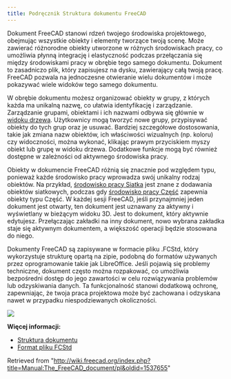 ```yaml
---
title: Podręcznik Struktura dokumentu FreeCAD
---
```


Dokument FreeCAD stanowi rdzeń twojego środowiska projektowego, obejmując wszystkie obiekty i elementy tworzące twoją scenę. Może zawierać różnorodne obiekty utworzone w różnych środowiskach pracy, co umożliwia płynną integrację i elastyczność podczas przełączania się między środowiskami pracy w obrębie tego samego dokumentu. Dokument to zasadniczo plik, który zapisujesz na dysku, zawierający całą twoją pracę. FreeCAD pozwala na jednoczesne otwieranie wielu dokumentów i może pokazywać wiele widoków tego samego dokumentu.

W obrębie dokumentu możesz organizować obiekty w grupy, z których każda ma unikalną nazwę, co ułatwia identyfikację i zarządzanie. Zarządzanie grupami, obiektami i ich nazwami odbywa się głównie w [widoku drzewa](/Tree_view/pl "Tree view/pl"). Użytkownicy mogą tworzyć nowe grupy, przypisywać obiekty do tych grup oraz je usuwać. Bardziej szczegółowe dostosowania, takie jak zmiana nazw obiektów, ich właściwości wizualnych (np. koloru) czy widoczności, można wykonać, klikając prawym przyciskiem myszy obiekt lub grupę w widoku drzewa. Dodatkowe funkcje mogą być również dostępne w zależności od aktywnego środowiska pracy.

Obiekty w dokumencie FreeCAD różnią się znacznie pod względem typu, ponieważ każde środowisko pracy wprowadza swój unikalny rodzaj obiektów. Na przykład, [środowisko pracy Siatka](/Mesh_Workbench/pl "Mesh Workbench/pl") jest znane z dodawania obiektów siatkowych, podczas gdy [środowisko pracy Część](/Part_Workbench/pl "Part Workbench/pl") zapewnia obiekty typu Część. W każdej sesji FreeCAD, jeśli przynajmniej jeden dokument jest otwarty, ten dokument jest uznawany za aktywny i wyświetlany w bieżącym widoku 3D. Jest to dokument, który aktywnie edytujesz. Przełączając zakładki na inny dokument, nowo wybrana zakładka staje się aktywnym dokumentem, a większość operacji będzie stosowana do niego.

Dokumenty FreeCAD są zapisywane w formacie pliku .FCStd, który wykorzystuje strukturę opartą na zipie, podobną do formatów używanych przez oprogramowanie takie jak LibreOffice. Jeśli pojawią się problemy techniczne, dokument często można rozpakować, co umożliwia bezpośredni dostęp do jego zawartości w celu rozwiązywania problemów lub odzyskiwania danych. Ta funkcjonalność stanowi dodatkową ochronę, zapewniając, że twoja praca projektowa może być zachowana i odzyskana nawet w przypadku niespodziewanych okoliczności.

![](/images/FreeCAD_022_Document.png)

**Więcej informacji:**

- [Struktura dokumentu](/Document_structure/pl "Document structure/pl")
- [Format pliku FCStd](/File_Format_FCStd/pl "File Format FCStd/pl")

Retrieved from "<http://wiki.freecad.org/index.php?title=Manual:The_FreeCAD_document/pl&oldid=1537655>"
